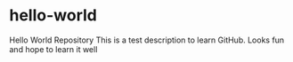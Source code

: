 hello-world
===========

Hello World Repository
This is a test description to learn GitHub.
Looks fun and hope to learn it well
